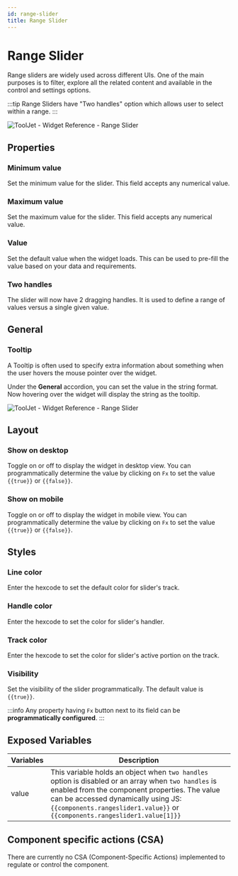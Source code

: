 ```yaml
---
id: range-slider
title: Range Slider
---
```

# Range Slider

Range sliders are widely used across different UIs. One of the main purposes is to filter, explore all the related content and available in the control and settings options.

:::tip
Range Sliders have "Two handles" option which allows user to select within a range.
:::

<div style={{textAlign: 'center'}}>

<img className="screenshot-full" src="/img/widgets/range-slider/range_slider.png" alt="ToolJet - Widget Reference - Range Slider" />

</div>

## Properties

### Minimum value

Set the minimum value for the slider. This field accepts any numerical value.

### Maximum value

Set the maximum value for the slider. This field accepts any numerical value.

### Value

Set the default value when the widget loads. This can be used to pre-fill the value based on your data and requirements.

### Two handles

The slider will now have 2 dragging handles. It is used to define a range of values versus a single given value.

## General
### Tooltip

A Tooltip is often used to specify extra information about something when the user hovers the mouse pointer over the widget.

Under the <b>General</b> accordion, you can set the value in the string format. Now hovering over the widget will display the string as the tooltip.

<div style={{textAlign: 'center'}}>

<img className="screenshot-full" src="/img/tooltip.png" alt="ToolJet - Widget Reference - Range Slider" />

</div>

## Layout

### Show on desktop

Toggle on or off to display the widget in desktop view. You can programmatically determine the value by clicking on `Fx` to set the value `{{true}}` or `{{false}}`.
### Show on mobile

Toggle on or off to display the widget in mobile view. You can programmatically determine the value by clicking on `Fx` to set the value `{{true}}` or `{{false}}`.

## Styles

### Line color

Enter the hexcode to set the default color for slider's track. 
### Handle color

Enter the hexcode to set the color for slider's handler. 
### Track color

Enter the hexcode to set the color for slider's active portion on the track. 
### Visibility

Set the visibility of the slider programmatically. The default value is `{{true}}`.

:::info
Any property having `Fx` button next to its field can be **programmatically configured**.
:::

## Exposed Variables

| Variables    | Description |
| ----------- | ----------- |
| value | This variable holds an object when `two handles` option is disabled or an array when `two handles` is enabled from the component properties. The value can be accessed dynamically using JS: `{{components.rangeslider1.value}}` or `{{components.rangeslider1.value[1]}}` |

## Component specific actions (CSA)

There are currently no CSA (Component-Specific Actions) implemented to regulate or control the component.
